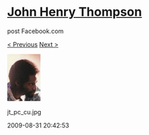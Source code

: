 # [John Henry Thompson](../README.md)
post Facebook.com

[< Previous](2009-12-31-2.md) [Next >](2008-04-02-1.md)

[![](../media/2009-08-31/Timeline-Photos-jt_pc_cu-jpg.jpg)](../README.md)

jt_pc_cu.jpg

2009-08-31 20:42:53